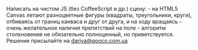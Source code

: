 Написать на чистом JS (без CoffeeScript и др.) сцену: - на HTML5 Canvas летают разноцветные фигуры (квадраты, треугольники, круги), отбиваясь от границ канваса и друг от друга, и на ходу вращаясь - очень желательное наличия препятствий на поле - алгоритм столкновения не обязательно полноценный, но приветствуется. Решение присылайте на dariya@qooco.com.ua
